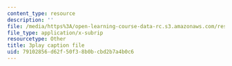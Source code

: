 ```yaml
---
content_type: resource
description: ''
file: /media/https%3A/open-learning-course-data-rc.s3.amazonaws.com/res-6-012-introduction-to-probability-spring-2018/79102856d62f50f38b0bcbd2b7a4b0c6_mUxg3j_h5GM.vtt
file_type: application/x-subrip
resourcetype: Other
title: 3play caption file
uid: 79102856-d62f-50f3-8b0b-cbd2b7a4b0c6
---
```

